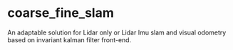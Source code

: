 # coarse_fine_slam
An adaptable solution for Lidar only or Lidar Imu slam and visual odometry based on invariant kalman filter front-end.
